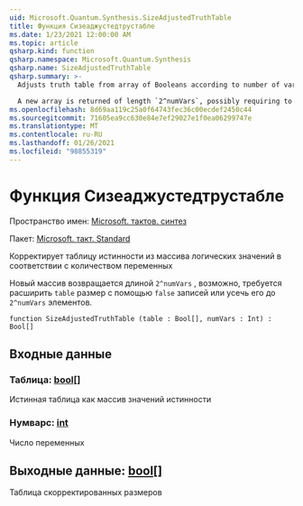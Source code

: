 ```yaml
---
uid: Microsoft.Quantum.Synthesis.SizeAdjustedTruthTable
title: Функция Сизеаджустедтрустабле
ms.date: 1/23/2021 12:00:00 AM
ms.topic: article
qsharp.kind: function
qsharp.namespace: Microsoft.Quantum.Synthesis
qsharp.name: SizeAdjustedTruthTable
qsharp.summary: >-
  Adjusts truth table from array of Booleans according to number of variables

  A new array is returned of length `2^numVars`, possibly requiring to extend `table`'s size with `false` entries or truncating it to `2^numVars` elements.
ms.openlocfilehash: 8d69aa119c25a0f64743fec36c00ecdef2450c44
ms.sourcegitcommit: 71605ea9cc630e84e7ef29027e1f0ea06299747e
ms.translationtype: MT
ms.contentlocale: ru-RU
ms.lasthandoff: 01/26/2021
ms.locfileid: "98855319"
---
```

# <a name="sizeadjustedtruthtable-function"></a>Функция Сизеаджустедтрустабле

Пространство имен: [Microsoft. тактов. синтез](xref:Microsoft.Quantum.Synthesis)

Пакет: [Microsoft. такт. Standard](https://nuget.org/packages/Microsoft.Quantum.Standard)


Корректирует таблицу истинности из массива логических значений в соответствии с количеством переменных

Новый массив возвращается длиной `2^numVars` , возможно, требуется расширить `table` размер с помощью `false` записей или усечь его до `2^numVars` элементов.

```qsharp
function SizeAdjustedTruthTable (table : Bool[], numVars : Int) : Bool[]
```


## <a name="input"></a>Входные данные

### <a name="table--bool"></a>Таблица: [bool](xref:microsoft.quantum.lang-ref.bool)[]

Истинная таблица как массив значений истинности


### <a name="numvars--int"></a>Нумварс: [int](xref:microsoft.quantum.lang-ref.int)

Число переменных



## <a name="output--bool"></a>Выходные данные: [bool](xref:microsoft.quantum.lang-ref.bool)[]

Таблица скорректированных размеров